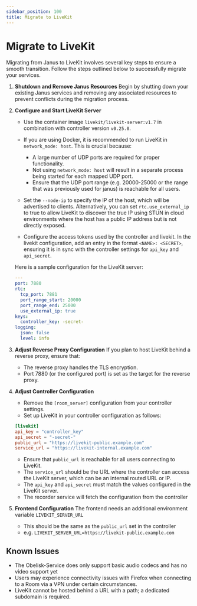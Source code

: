 ```yaml
---
sidebar_position: 100
title: Migrate to LiveKit
---
```


# Migrate to LiveKit

Migrating from Janus to LiveKit involves several key steps to ensure a smooth transition. Follow the steps outlined below to successfully migrate your services.

1. **Shutdown and Remove Janus Resources**
    Begin by shutting down your existing Janus services and removing any associated resources to prevent conflicts during the migration process.

2. **Configure and Start LiveKit Server**
    - Use the container image `livekit/livekit-server:v1.7` in combination with controller version `v0.25.0`.
    - If you are using Docker, it is recommended to run LiveKit in `network_mode: host`. This is crucial because:
        - A large number of UDP ports are required for proper functionality.
        - Not using `network_mode: host` will result in a separate process being started for each mapped UDP port.
        - Ensure that the UDP port range (e.g. 20000-25000 or the range that was previously used for janus) is reachable for all users.

    - Set the `--node-ip` to specify the IP of the host, which will be advertised to clients. Alternatively, you can set `rtc.use_external_ip` to true to allow LiveKit to discover the true IP using STUN in cloud environments where the host has a public IP address but is not directly exposed.

    - Configure the access tokens used by the controller and livekit. In the livekit configuration, add an entry in the format `<NAME>: <SECRET>`, ensuring it is in sync with the controller settings for `api_key` and `api_secret`.

    Here is a sample configuration for the LiveKit server:

    ```yaml
    ---
    port: 7880
    rtc:
      tcp_port: 7881
      port_range_start: 20000
      port_range_end: 25000
      use_external_ip: true
    keys:
      controller_key: -secret-
    logging:
      json: false
      level: info
    ```

3. **Adjust Reverse Proxy Configuration**
    If you plan to host LiveKit behind a reverse proxy, ensure that:
    - The reverse proxy handles the TLS encryption.
    - Port 7880 (or the configured port) is set as the target for the reverse proxy.

4. **Adjust Controller Configuration**
    - Remove the `[room_server]` configuration from your controller settings.
    - Set up LiveKit in your controller configuration as follows:

    ```toml
    [livekit]
    api_key = "controller_key"
    api_secret = "-secret-"
    public_url = "https://livekit-public.example.com"
    service_url = "https://livekit-internal.example.com"
    ```

    - Ensure that `public_url` is reachable for all users connecting to LiveKit.
    - The `service_url` should be the URL where the controller can access the LiveKit server, which can be an internal routed URL or IP.
    - The `api_key` and `api_secret` must match the values configured in the LiveKit server.
    - The recorder service will fetch the configuration from the controller

5. **Frontend Configuration**
    The frontend needs an additional environment variable `LIVEKIT_SERVER_URL`
    - This should be the same as the `public_url` set in the controller
    - e.g. `LIVEKIT_SERVER_URL=https://livekit-public.example.com`

## Known Issues

- The Obelisk-Service does only support basic audio codecs and has no video support yet
- Users may experience connectivity issues with Firefox when connecting to a Room via a VPN under certain circumstances.
- LiveKit cannot be hosted behind a URL with a path; a dedicated subdomain is required.
